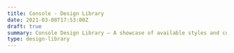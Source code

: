 ```yaml
---
title: Console - Design Library
date: 2021-03-08T17:53:00Z
draft: true
summary: Console Design Library — A showcase of available styles and components
type: design-library
---
```

